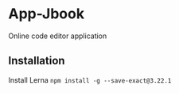 # App-Jbook

Online code editor application

## Installation

Install Lerna
`npm install -g --save-exact@3.22.1`
